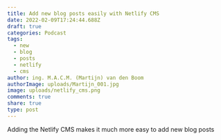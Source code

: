 ```yaml
---
title: Add new blog posts easily with Netlify CMS
date: 2022-02-09T17:24:44.688Z
draft: true
categories: Podcast
tags:
  - new
  - blog
  - posts
  - netlify
  - cms
author: ing. M.A.C.M. (Martijn) van den Boom
authorImage: uploads/Martijn_001.jpg
image: uploads/netlify_cms.png
comments: true
share: true
type: post
---
```

Adding the Netlify CMS makes it much more easy to add new blog posts